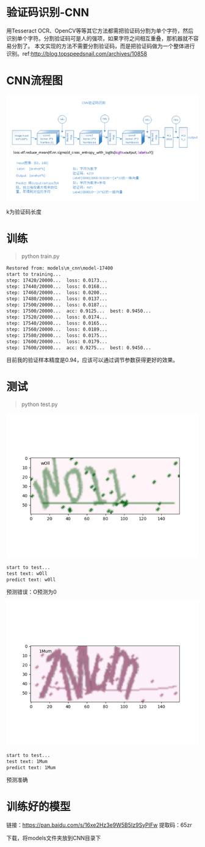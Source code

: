 # 验证码识别-CNN

用Tesseract OCR、OpenCV等等其它方法都需把验证码分割为单个字符，然后识别单个字符。分割验证码可是人的强项，如果字符之间相互重叠，那机器就不容易分割了。
本文实现的方法不需要分割验证码，而是把验证码做为一个整体进行识别。ref:http://blog.topspeedsnail.com/archives/10858

# CNN流程图

![流程图](https://github.com/zoulala/OCR_deeplearning/blob/master/CNN/ocr_cnn.png)

k为验证码长度

# 训练

> python train.py

```
Restored from: models\m_cnn\model-17400
start to training...
step: 17420/20000...  loss: 0.0173... 
step: 17440/20000...  loss: 0.0168... 
step: 17460/20000...  loss: 0.0200... 
step: 17480/20000...  loss: 0.0137... 
step: 17500/20000...  loss: 0.0187... 
step: 17500/20000...  acc: 0.9125...  best: 0.9450... 
step: 17520/20000...  loss: 0.0174... 
step: 17540/20000...  loss: 0.0165... 
step: 17560/20000...  loss: 0.0189... 
step: 17580/20000...  loss: 0.0175... 
step: 17600/20000...  loss: 0.0179... 
step: 17600/20000...  acc: 0.9275...  best: 0.9450... 
```
目前我的验证样本精度是0.94，应该可以通过调节参数获得更好的效果。


# 测试
> python test.py

![测试1](https://github.com/zoulala/OCR_deeplearning/blob/master/CNN/test1.png)
```
start to test...
test text: wOll
predict text: w0ll
```
预测错误：O预测为0

![测试2](https://github.com/zoulala/OCR_deeplearning/blob/master/CNN/test2.png)
```
start to test...
test text: 1Mum
predict text: 1Mum
```
预测准确



# 训练好的模型

链接：https://pan.baidu.com/s/16xe2Hz3e9W5B5Iz9SyPIFw 
提取码：65zr 

下载，将models文件夹放到CNN目录下